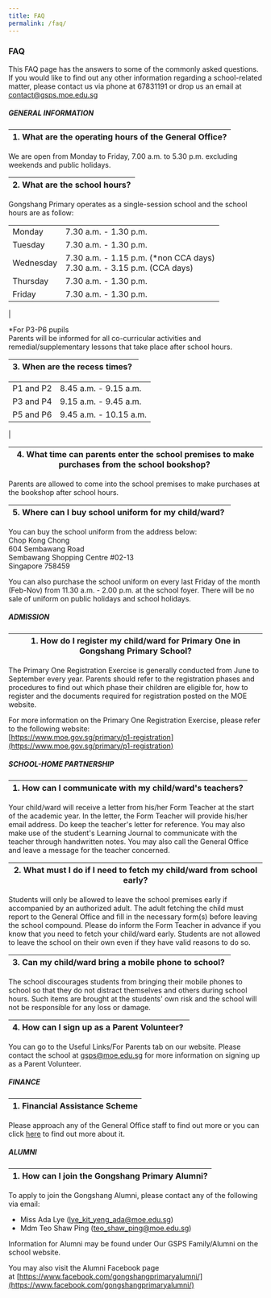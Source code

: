 ```yaml
---
title: FAQ
permalink: /faq/
---
```

### **FAQ**

This FAQ page has the answers to some of the commonly asked questions. If you would like to find out any other information regarding a school-related matter, please contact us via phone at 67831191 or drop us an email at [contact@gsps.moe.edu.sg](mailto:contact@gsps.moe.edu.sg)

#####  **GENERAL INFORMATION**

| 1\. What are the operating hours of the General Office? |
| --- |
We are open from Monday to Friday, 7.00 a.m. to 5.30 p.m. excluding weekends and public holidays.

| 2\. What are the school hours? |
| --- |
Gongshang Primary operates as a single-session school and the school hours are as follow:

| | |
|---|---|
| Monday | 7.30 a.m. - 1.30 p.m.  |
|  Tuesday | 7.30 a.m. - 1.30 p.m. |
|  Wednesday | 7.30 a.m. - 1.15 p.m. (*non CCA days)<br>7.30 a.m. - 3.15 p.m. (CCA days) |
| Thursday | 7.30 a.m. - 1.30 p.m.  |
|  Friday | 7.30 a.m. - 1.30 p.m.  |
|

*For P3-P6 pupils<br>
Parents will be informed for all co-curricular activities and remedial/supplementary lessons that take place after school hours.

| 3\. When are the recess times?  |
| --- |

|  |  |
|---|---|
| P1 and P2 | 8.45 a.m. - 9.15 a.m. |
| P3 and P4 | 9.15 a.m. - 9.45 a.m. |
| P5 and P6  | 9.45 a.m. - 10.15 a.m.  |
|

| 4\. What time can parents enter the school premises to make purchases from the school bookshop?  |
| --- |
Parents are allowed to come into the school premises to make purchases at the bookshop after school hours. 

| 5\. Where can I buy school uniform for my child/ward?  |
| --- |

You can buy the school uniform from the address below:<br>
Chop Kong Chong<br>
604 Sembawang Road<br>
Sembawang Shopping Centre #02-13<br>
Singapore 758459

You can also purchase the school uniform on every last Friday of the month (Feb-Nov) from 11.30 a.m. - 2.00 p.m. at the school foyer. There will be no sale of uniform on public holidays and school holidays.

##### **ADMISSION**

| 1\. How do I register my child/ward for Primary One in Gongshang Primary School? |
| --- |
The Primary One Registration Exercise is generally conducted from June to September every year. Parents should refer to the registration phases and procedures to find out which phase their children are eligible for, how to register and the documents required for registration posted on the MOE website.

For more information on the Primary One Registration Exercise, please refer to the following website:  
[https://www.moe.gov.sg/primary/p1-registration](https://www.moe.gov.sg/primary/p1-registration)

##### **SCHOOL-HOME PARTNERSHIP**

| 1\. How can I communicate with my child/ward's teachers? |
| --- |
Your child/ward will receive a letter from his/her Form Teacher at the start of the academic year. In the letter, the Form Teacher will provide his/her email address. Do keep the teacher's letter for reference. You may also make use of the student's Learning Journal to communicate with the teacher through handwritten notes. You may also call the General Office and leave a message for the teacher concerned.

| 2\. What must I do if I need to fetch my child/ward from school early? |
| --- |
 Students will only be allowed to leave the school premises early if accompanied by an authorized adult. The adult fetching the child must report to the General Office and fill in the necessary form(s) before leaving the school compound. Please do inform the Form Teacher in advance if you know that you need to fetch your child/ward early. Students are not allowed to leave the school on their own even if they have valid reasons to do so.

| 3\. Can my child/ward bring a mobile phone to school?  |
| --- |
The school discourages students from bringing their mobile phones to school so that they do not distract themselves and others during school hours. Such items are brought at the students' own risk and the school will not be responsible for any loss or damage. 

| 4\. How can I sign up as a Parent Volunteer?  |
| --- |
You can go to the Useful Links/For Parents tab on our website. Please contact the school at gsps@moe.edu.sg for more information on signing up as a Parent Volunteer.

##### **FINANCE**

| 1\. Financial Assistance Scheme |
| --- |
Please approach any of the General Office staff to find out more or you can click [here](https://beta.moe.gov.sg/fees-assistance-awards-scholarships/) to find out more about it.

##### **ALUMNI**

| 1\. How can I join the Gongshang Primary Alumni? |
| --- |
To apply to join the Gongshang Alumni, please contact any of the following via email:
*   Miss Ada Lye ([lye\_kit\_yeng\_ada@moe.edu.sg](mailto:lye\_kit\_yeng\_ada@moe.edu.sg))
*   Mdm Teo Shaw Ping ([teo\_shaw\_ping@moe.edu.sg](mailto:teo\_shaw\_ping@moe.edu.sg))


Information for Alumni may be found under Our GSPS Family/Alumni on the school website.

You may also visit the Alumni Facebook page at [https://www.facebook.com/gongshangprimaryalumni/](https://www.facebook.com/gongshangprimaryalumni/)